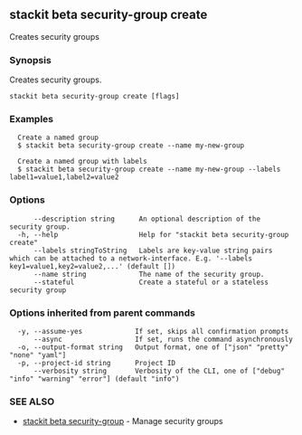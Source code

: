 ## stackit beta security-group create

Creates security groups

### Synopsis

Creates security groups.

```
stackit beta security-group create [flags]
```

### Examples

```
  Create a named group
  $ stackit beta security-group create --name my-new-group

  Create a named group with labels
  $ stackit beta security-group create --name my-new-group --labels label1=value1,label2=value2
```

### Options

```
      --description string      An optional description of the security group.
  -h, --help                    Help for "stackit beta security-group create"
      --labels stringToString   Labels are key-value string pairs which can be attached to a network-interface. E.g. '--labels key1=value1,key2=value2,...' (default [])
      --name string             The name of the security group.
      --stateful                Create a stateful or a stateless security group
```

### Options inherited from parent commands

```
  -y, --assume-yes             If set, skips all confirmation prompts
      --async                  If set, runs the command asynchronously
  -o, --output-format string   Output format, one of ["json" "pretty" "none" "yaml"]
  -p, --project-id string      Project ID
      --verbosity string       Verbosity of the CLI, one of ["debug" "info" "warning" "error"] (default "info")
```

### SEE ALSO

* [stackit beta security-group](./stackit_beta_security-group.md)	 - Manage security groups

